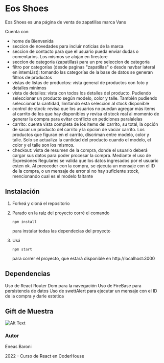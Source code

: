 # Eos Shoes

Eos Shoes es una página de venta de zapatillas marca Vans

Cuenta con

- home de Bienvenida
- seccion de novedades para incluir noticias de la marca
- seccion de contacto para que el usuario pueda enviar dudas o comentarios. Los mismos se alojan en firestore
- seccion de categoria (zapatillas) para un pre seleccion de categoría
- filtro por categorías (desde paginas "zapatillas" o desde navbar lateral en intemList): tomando las categorías de la base de datos se generan filtros de productos
- vistas de listas de productos: vista general de productos con foto y detalles mínimos
- vista de detalles: vista con todos los detalles del producto. Pudiendo seleccionar un producto según modelo, color y talle. También pudiendo seleccionar la cantidad, limitando esta seleccion al stock disponible 
- control de stock: revisa que los usuarios no puedan agregar más items al carrito de los que hay disponibles y revisa el stock real al momento de generar la compra para evitar conflicto en peticiones paralalelas
- carrito: cuenta vista completa de los items del carrito, su total, la opción de sacar un producto del carrito y la opcion de vaciar carrito. Los productos que figuran en el carrito, discriman entre modelo, color y talle. Solo se actualiza la cantidad del producto cuando el modelo, el color y el talle son los mismos.
- checkout: vista de resumen de la compra, donde el usuario deberá cargar sus datos para poder procesar la compra. Mediante el uso de Expresiones Regulares se valida que los datos ingresados por el usuario esten ok. Al preoceder con la compra, se ejecuta un mensaje con el ID de la compra, o un mensaje de error si no hay suficiente stock, mencionando cual es el modelo faltante 

## Instalación

1. Forkeá y cloná el repositorio

2. Parado en la raíz del proyecto corré el comando 

   ```
   npm install
   ```

    para instalar todas las dependecias del proyecto

3. Usá 

   ```
   npm start
   ```

    para correr el proyecto, que estará disponible en http://localhost:3000



## Dependencias

Uso de React Router Dom para la navegación
Uso de FireBase para persistencia de datos
Uso de swettAlert para ejecutar un mensaje con el ID de la compra y darle estetica

## Gift de Muestra

![Alt Text](/src/assets/EosGift.gif)


### Autor

Eneas Baroni

2022 - Curso de React en CoderHouse
